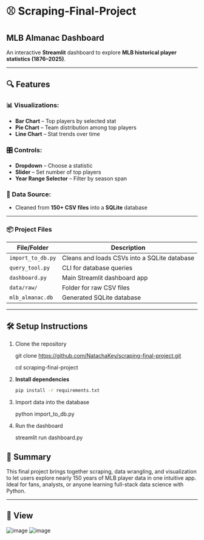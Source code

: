 
# ⚾️ Scraping-Final-Project

## MLB Almanac Dashboard

An interactive **Streamlit** dashboard to explore **MLB historical player statistics (1876–2025)**.

---

## 🔍 Features

### 📊 Visualizations:
- **Bar Chart** – Top players by selected stat  
- **Pie Chart** – Team distribution among top players  
- **Line Chart** – Stat trends over time  

### 🎛 Controls:
- **Dropdown** – Choose a statistic  
- **Slider** – Set number of top players  
- **Year Range Selector** – Filter by season span  

### 📂 Data Source:
- Cleaned from **150+ CSV files** into a **SQLite** database


---


### 📦 Project Files

| File/Folder       | Description                                  |
| ----------------- | -------------------------------------------- |
| `import_to_db.py` | Cleans and loads CSVs into a SQLite database |
| `query_tool.py`   | CLI for database queries                     |
| `dashboard.py`    | Main Streamlit dashboard app                 |
| `data/raw/`       | Folder for raw CSV files                     |
| `mlb_almanac.db`  | Generated SQLite database                    |

---
## 🛠 Setup Instructions

1. Clone the repository
   
   git clone  https://github.com/NatachaKey/scraping-final-project.git
   
   cd scraping-final-project


3. **Install dependencies**

   ```bash
   pip install -r requirements.txt
   

4. Import data into the database

   
   python import_to_db.py
   

5. Run the dashboard

   
   streamlit run dashboard.py
   


## 📄 Summary

This final project brings together scraping, data wrangling, and visualization to let users explore nearly 150 years of MLB player data in one intuitive app. Ideal for fans, analysts, or anyone learning full-stack data science with Python.


---

## 🚀 View

![image](https://github.com/user-attachments/assets/2b714684-fa2e-443b-9043-7ad6d9c7f56e)
![image](https://github.com/user-attachments/assets/d2e9693e-e3b9-47d5-bbd4-0554a0076aa1)





